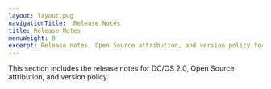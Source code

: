 ```yaml
---
layout: layout.pug
navigationTitle:  Release Notes
title: Release Notes
menuWeight: 0
excerpt: Release notes, Open Source attribution, and version policy for DC/OS 2.0
---
```


This section includes the release notes for DC/OS 2.0, Open Source attribution, and version policy.
